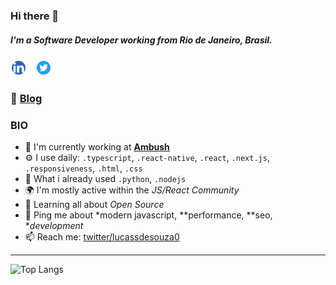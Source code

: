 ### Hi there 👋

##### I'm a **Software Developer** working from Rio de Janeiro, Brasil.

  <a href="https://www.linkedin.com/in/lucassdesouza0/" target="_blank">  <img  alt="Linkedin Lucas Santos" width="22px" src="https://github.com/lucassdesouza0/lucassdesouza0/blob/master/iconfinder_1_Linkedin_unofficial_colored_svg_5296501.png" style="background: white; padding: 2px; border-radius: 20px; margin-right: 10px;"/></a>
  <a href="https://twitter.com/lucassdesouza0" target="_blank">  <img  alt="Twitter Lucas Santos" width="22px"  src="https://github.com/lucassdesouza0/lucassdesouza0/blob/master/iconfinder_1_Twitter3_colored_svg_5296516.png" style="background: white; padding: 2px; border-radius: 20px; margin-right: 10px;"/></a>
<br/>

### 🧍 [Blog](https://lucassdesouza0.github.io/me/)

### BIO

- 🏢 I'm currently working at **[Ambush](https://www.getambush.com.br/)**
- ⚙️ I use daily: `.typescript`, `.react-native`, `.react`, `.next.js`, `.responsiveness`, `.html`, `.css`
- 🧠 What i already used `.python`, `.nodejs`
- 🌍 I'm mostly active within the *JS/React Community*
- 🌱 Learning all about *Open Source*
- 💬 Ping me about *modern javascript, **performance, **seo, **development*
- 📫 Reach me: [twitter/lucassdesouza0](https://twitter.com/lucassdesouza0)
<!-- - ⚡ Fun fact: I'm a huge fan of Harry Potter -->

<hr/>


![Top Langs](https://github-readme-stats.vercel.app/api/top-langs/?username=lucassdesouza0&hide=TeX&show_icons=true&theme=dracula)
